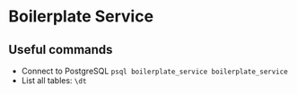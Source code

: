 # Boilerplate Service

## Useful commands

- Connect to PostgreSQL `psql boilerplate_service boilerplate_service`
- List all tables: `\dt`
